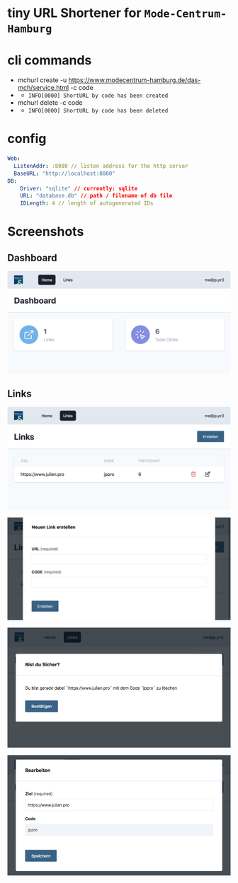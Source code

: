 # tiny URL Shortener for `Mode-Centrum-Hamburg`

# cli commands

- mchurl create -u https://www.modecentrum-hamburg.de/das-mch/service.html -c code
- - `INFO[0000] ShortURL by code has been created`
- mchurl delete -c code
- - `INFO[0000] ShortURL by code has been deleted`

# config
```yaml
Web:
  ListenAddr: :8080 // listen address for the http server
  BaseURL: "http://localhost:8080"
DB:
    Driver: "sqlite" // currently: sqlite
    URL: "database.db" // path / filename of db file
    IDLength: 4 // length of autogenerated IDs
```

# Screenshots

## Dashboard
![Dashboard](/docs/dashboard.png?raw=true)

## Links
![Link List](/docs/link-list.png?raw=true)

![Link Create](/docs/link-create.png?raw=true)

![Link Delete](/docs/link-delete.png?raw=true)

![Link Edit](/docs/link-edit.png?raw=true)